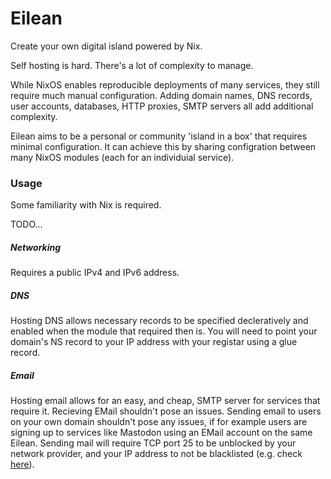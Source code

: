 
# Eilean

Create your own digital island powered by Nix.

Self hosting is hard.
There's a lot of complexity to manage.

While NixOS enables reproducible deployments of many services, they still require much manual configuration.
Adding domain names, DNS records, user accounts, databases, HTTP proxies, SMTP servers all add additional complexity.

Eilean aims to be a personal or community 'island in a box' that requires minimal configuration.
It can achieve this by sharing configration between many NixOS modules (each for an individuial service).

### Usage

Some familiarity with Nix is required. 

TODO...

##### Networking

Requires a public IPv4 and IPv6 address.

##### DNS

Hosting DNS allows necessary records to be specified decleratively and enabled when the module that required then is.
You will need to point your domain's NS record to your IP address with your registar using a glue record.

##### Email

Hosting email allows for an easy, and cheap, SMTP server for services that require it.
Recieving EMail shouldn't pose an issues.
Sending email to users on your own domain shouldn't pose any issues, if for example users are signing up to services like Mastodon using an EMail account on the same Eilean.
Sending mail will require TCP port 25 to be unblocked by your network provider, and your IP address to not be blacklisted (e.g. check [here](https://mxtoolbox.com/blacklists.aspx)).

